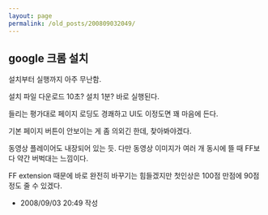 ```yaml
---
layout: page
permalink: /old_posts/200809032049/
---
```


## google 크롬 설치

설치부터 실행까지 아주 무난함.

설치 파일 다운로드 10초? 설치 1분? 바로 실행된다.

들리는 평가대로 페이지 로딩도 경쾌하고 UI도 이정도면 꽤 마음에 든다.

기본 페이지 버튼이 안보이는 게 좀 의외긴 한데, 찾아봐야겠다.

동영상 플레이어도 내장되어 있는 듯. 다만 동영상 이미지가 여러 개 동시에 뜰 때 FF보다 약간 버벅대는 느낌이다.

FF extension 때문에 바로 완전히 바꾸기는 힘들겠지만 첫인상은 100점 만점에 90점 정도 줄 수 있겠다. 






- 2008/09/03 20:49 작성